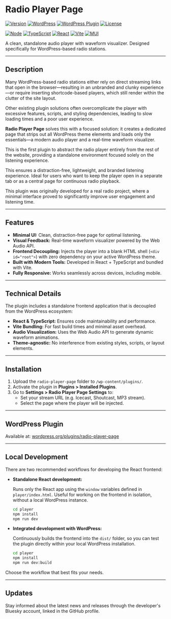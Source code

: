 # Radio Player Page

[![Version](https://img.shields.io/badge/version-1.1.1-blue.svg)](https://github.com/sjimhdez/radio-player-page)
[![WordPress](https://img.shields.io/badge/WordPress-5.0%2B-blue)](https://wordpress.org/plugins/radio-player-page/)
[![WordPress Plugin](https://img.shields.io/wordpress/plugin/v/radio-player-page.svg)](https://wordpress.org/plugins/radio-player-page/)
[![License](https://img.shields.io/badge/license-GPLv2-blue.svg)](https://www.gnu.org/licenses/gpl-2.0.html)

[![Node](https://img.shields.io/badge/node-20.x-blue.svg)](https://nodejs.org/)
[![TypeScript](https://img.shields.io/badge/typescript-5.8.3-blue.svg)](https://www.typescriptlang.org/)
[![React](https://img.shields.io/badge/react-19.1.0-blue.svg)](https://reactjs.org/)
[![Vite](https://img.shields.io/badge/vite-6.3.5-blue.svg)](https://vitejs.dev/)
[![MUI](https://img.shields.io/badge/MUI-7.1.1-blue.svg)](https://mui.com/)

A clean, standalone audio player with waveform visualizer. Designed specifically for WordPress-based radio stations.

---

## Description

Many WordPress-based radio stations either rely on direct streaming links that open in the browser—resulting in an unbranded and clunky experience—or require inserting shortcode-based players, which still render within the clutter of the site layout.

Other existing plugin solutions often overcomplicate the player with excessive features, scripts, and styling dependencies, leading to slow loading times and a poor user experience.

**Radio Player Page** solves this with a focused solution: it creates a dedicated page that strips out all WordPress theme elements and loads only the essentials—a modern audio player and a real-time waveform visualizer.

This is the first plugin to abstract the radio player entirely from the rest of the website, providing a standalone environment focused solely on the listening experience.

This ensures a distraction-free, lightweight, and branded listening experience. Ideal for users who want to keep the player open in a separate tab or as a central page for continuous radio playback.

This plugin was originally developed for a real radio project, where a minimal interface proved to significantly improve user engagement and listening time.

---

## Features

- **Minimal UI:** Clean, distraction-free page for optimal listening.
- **Visual Feedback:** Real-time waveform visualizer powered by the Web Audio API.
- **Frontend Decoupling:** Injects the player into a blank HTML shell (`<div id="root">`) with zero dependency on your active WordPress theme.
- **Built with Modern Tools:** Developed in React + TypeScript and bundled with Vite.
- **Fully Responsive:** Works seamlessly across devices, including mobile.

---

## Technical Details

The plugin includes a standalone frontend application that is decoupled from the WordPress ecosystem:

- **React & TypeScript:** Ensures code maintainability and performance.
- **Vite Bundling:** For fast build times and minimal asset overhead.
- **Audio Visualization:** Uses the Web Audio API to generate dynamic waveform animations.
- **Theme-agnostic:** No interference from existing styles, scripts, or layout elements.

---

## Installation

1. Upload the `radio-player-page` folder to `/wp-content/plugins/`.
2. Activate the plugin in **Plugins > Installed Plugins**.
3. Go to **Settings > Radio Player Page Settings** to:
   - Set your stream URL (e.g. Icecast, Shoutcast, MP3 stream).
   - Select the page where the player will be injected.

---

## WordPress Plugin

Available at: [wordpress.org/plugins/radio-player-page](https://wordpress.org/plugins/radio-player-page)

---

## Local Development

There are two recommended workflows for developing the React frontend:

- **Standalone React development:**

  Runs only the React app using the `window` variables defined in `player/index.html`. Useful for working on the frontend in isolation, without a local WordPress instance.

  ```bash
  cd player
  npm install
  npm run dev
  ```

- **Integrated development with WordPress:**

  Continuously builds the frontend into the `dist/` folder, so you can test the plugin directly within your local WordPress installation.

  ```bash
  cd player
  npm install
  npm run dev:build
  ```

Choose the workflow that best fits your needs.

---

## Updates

Stay informed about the latest news and releases through the developer's Bluesky account, linked in the GitHub profile.
